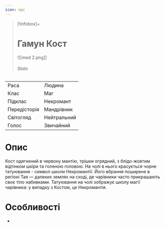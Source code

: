 ```yaml
---
icon: npc
---
```

>[!infobox]+
># Гамун Кост
>![[med 2.png]]
>###### Stats
|   |   |
|---|---|
|Раса|Людина|
|Клас|Маг|
|Підклас|Некромант|
|Передісторія|Мандрівник|
|Світогляд|Нейтральний|
|Голос| Звичайний|

# Опис

Кост одягнений в червону мантію, трішки огрядний, з блідо-жовтим відтінком шкіри та голеною головою. На чолі в нього красується чорне татуювання - символ школи Некромантії. Його вбрання поширене в регіоні Тая — далеких землях на сході, де чарівники часто прикрашають своє тіло набивками. Татуювання на чолі зображує школу магії чарівника: у  випадку з Костом, це Некромантія.

# Особливості

- <span data-calendar='Main' data-date='1491-Mirtul-27' data-name='Був вбитий'/>